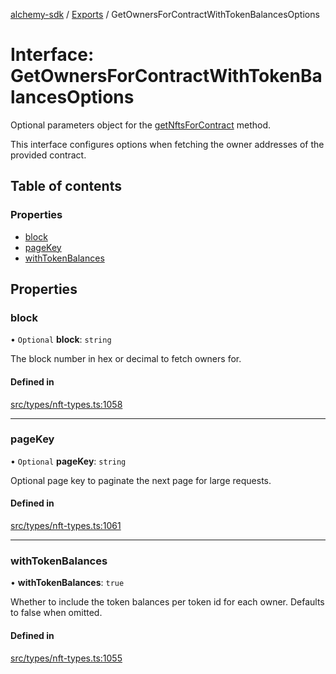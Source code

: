 [alchemy-sdk](../README.md) / [Exports](../modules.md) / GetOwnersForContractWithTokenBalancesOptions

# Interface: GetOwnersForContractWithTokenBalancesOptions

Optional parameters object for the [getNftsForContract](../classes/NftNamespace.md#getnftsforcontract) method.

This interface configures options when fetching the owner addresses of the
provided contract.

## Table of contents

### Properties

- [block](GetOwnersForContractWithTokenBalancesOptions.md#block)
- [pageKey](GetOwnersForContractWithTokenBalancesOptions.md#pagekey)
- [withTokenBalances](GetOwnersForContractWithTokenBalancesOptions.md#withtokenbalances)

## Properties

### block

• `Optional` **block**: `string`

The block number in hex or decimal to fetch owners for.

#### Defined in

[src/types/nft-types.ts:1058](https://github.com/alchemyplatform/alchemy-sdk-js/blob/ae0aa3f0/src/types/nft-types.ts#L1058)

___

### pageKey

• `Optional` **pageKey**: `string`

Optional page key to paginate the next page for large requests.

#### Defined in

[src/types/nft-types.ts:1061](https://github.com/alchemyplatform/alchemy-sdk-js/blob/ae0aa3f0/src/types/nft-types.ts#L1061)

___

### withTokenBalances

• **withTokenBalances**: ``true``

Whether to include the token balances per token id for each owner. Defaults
to false when omitted.

#### Defined in

[src/types/nft-types.ts:1055](https://github.com/alchemyplatform/alchemy-sdk-js/blob/ae0aa3f0/src/types/nft-types.ts#L1055)
